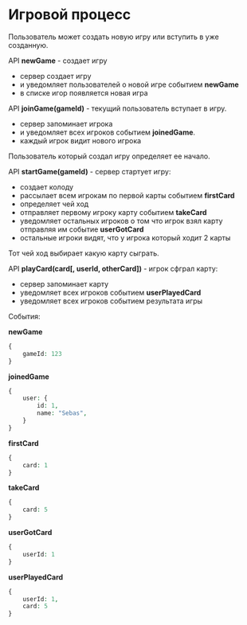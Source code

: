 # Игровой процесс

Пользователь может создать новую игру или вступить в уже созданную. 

API **newGame** - создает игру
 - cервер создает игру
 - и уведомляет пользователей о новой игре событием **newGame**
 - в списке игор появляется новая игра

API **joinGame(gameId)** - текущий пользователь вступает в игру.
 - cервер запоминает игрока
 - и уведомляет всех игроков событием **joinedGame**.
 - каждый игрок видит нового игрока
  
Пользователь который создал игру определяет ее начало.

API **startGame(gameId)** - сервер стартует игру:
 - создает колоду
 - рассылает всем игрокам по первой карты событием **firstCard**
 - определяет чей ход
 - отправляет первому игроку карту событием **takeCard**
 - уведомляет остальных игроков о том что игрок взял карту отправляя им событие **userGotCard**
- остальные игроки видят, что у игрока который ходит 2 карты

Тот чей ход выбирает какую карту сыграть.

API **playCard(card[, userId, otherCard])** - игрок сфграл карту:
- сервер запоминает карту
- уведомляет всех игроков событием **userPlayedCard**
- уведомляет всех игроков событием результата игры




События:

**newGame**
```php
{
    gameId: 123
}
```
**joinedGame**
```php
{
    user: {
        id: 1,
        name: "Sebas",
    }
}
```
**firstCard**
```php
{
    card: 1
}
```
**takeCard**
```php
{
    card: 5
}
```
**userGotCard**
```php
{
    userId: 1
}
```
**userPlayedCard**
```php
{
    userId: 1,
    card: 5
}
```